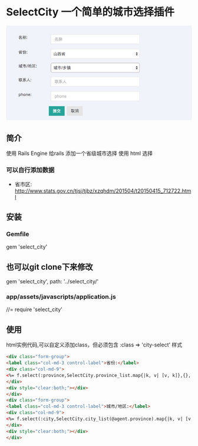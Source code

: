 # SelectCity 一个简单的城市选择插件

![image](https://github.com/wangmingle/select_city/blob/master/data/eg.png)

## 简介

使用 Rails Engine 给rails 添加一个省级城市选择
使用 html 选择

### 可以自行添加数据

* 省市区: http://www.stats.gov.cn/tjsj/tjbz/xzqhdm/201504/t20150415_712722.html

## 安装

### Gemfile

gem 'select_city'

## 也可以git clone下来修改

gem 'select_city', path: '../select_city/'

### app/assets/javascripts/application.js

//= require 'select_city'

## 使用

html实例代码,可以自定义添加class，但必须包含 :class => 'city-select' 样式

```html
<div class="form-group">
<label class="col-md-3 control-label">省份:</label>
<div class="col-md-9">
<%= f.select(:province,SelectCity.province_list.map{|k, v| [v, k]},{}, {:class => 'form-control city-select', :style => ""})%>
</div>
<div style="clear:both;"></div>
</div>
<div class="form-group">
<label class="col-md-3 control-label">城市/地区:</label>
<div class="col-md-9">
<%= f.select(:city,SelectCity.city_list(@agent.province).map{|k, v| [v, k]}, {}, {:class => 'form-control city-select', :style => ""})%>
</div>
<div style="clear:both;"></div>
</div>
```
